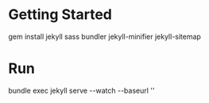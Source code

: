 # Getting Started

gem install jekyll sass bundler jekyll-minifier jekyll-sitemap

# Run

bundle exec jekyll serve --watch --baseurl<space> ''
